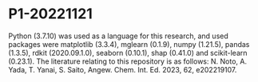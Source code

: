 # P1-20221121
Python (3.7.10) was used as a language for this research, and used packages were matplotlib (3.3.4), mglearn (0.1.9), numpy (1.21.5), pandas (1.3.5), rdkit (2020.09.1.0), seaborn (0.10.1), shap (0.41.0) and scikit-learn (0.23.1).
The literature relating to this repository is as follows: N. Noto, A. Yada, T. Yanai, S. Saito, Angew. Chem. Int. Ed. 2023, 62, e202219107.
